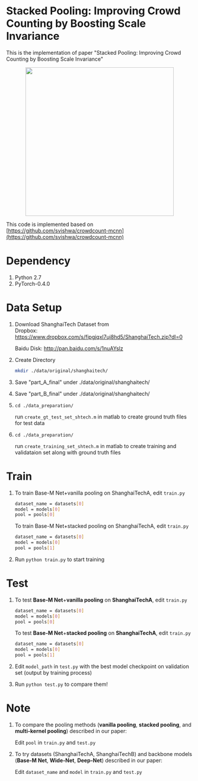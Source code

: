 # Stacked Pooling: Improving Crowd Counting by Boosting Scale Invariance

This is the implementation of paper "Stacked Pooling: Improving Crowd Counting by Boosting Scale Invariance"

<p align="center">
   <img src="https://github.com/siyuhuang/crowdcount-stackpool/blob/master/thumbnails/stackpool.jpg" width="400">
</p>

This code is implemented based on [https://github.com/svishwa/crowdcount-mcnn](https://github.com/svishwa/crowdcount-mcnn)

# Dependency
1. Python 2.7
2. PyTorch-0.4.0

# Data Setup
1. Download ShanghaiTech Dataset from   
   Dropbox:   https://www.dropbox.com/s/fipgjqxl7uj8hd5/ShanghaiTech.zip?dl=0
   
   Baidu Disk: http://pan.baidu.com/s/1nuAYslz
2. Create Directory 
   ```bash
   mkdir ./data/original/shanghaitech/  
   ```
3. Save "part_A_final" under ./data/original/shanghaitech/
4. Save "part_B_final" under ./data/original/shanghaitech/
5. `cd ./data_preparation/`

   run `create_gt_test_set_shtech.m` in matlab to create ground truth files for test data
6. `cd ./data_preparation/`

   run `create_training_set_shtech.m` in matlab to create training and validataion set along with ground truth files

# Train
1. To train Base-M Net+vanilla pooling on ShanghaiTechA, edit `train.py` 
   ```bash
   dataset_name = datasets[0]   
   model = models[0]         
   pool = pools[0] 
   ```
   
   To train Base-M Net+stacked pooling on ShanghaiTechA, edit `train.py`
   ```bash
   dataset_name = datasets[0]   
   model = models[0]         
   pool = pools[1] 
   ```
   
2. Run `python train.py` to start training

# Test
1. To test **Base-M Net**+**vanilla pooling** on **ShanghaiTechA**, edit `train.py` 
   ```bash
   dataset_name = datasets[0]   
   model = models[0]         
   pool = pools[0] 
   ```
   
   To test **Base-M Net**+**stacked pooling** on **ShanghaiTechA**, edit `train.py`
   ```bash
   dataset_name = datasets[0]   
   model = models[0]         
   pool = pools[1] 
   ```
2. Edit `model_path` in `test.py` with the best model checkpoint on validation set (output by training process)  
3. Run `python test.py` to compare them!

# Note
1. To compare the pooling methods (**vanilla pooling**, **stacked pooling**, and **multi-kernel pooling**) described in our paper:

     Edit `pool` in `train.py` and `test.py`

2. To try datasets (ShanghaiTechA, ShanghaiTechB) and backbone models (**Base-M Net**, **Wide-Net**, **Deep-Net**) described in our paper:

     Edit `dataset_name` and `model` in `train.py` and `test.py`



